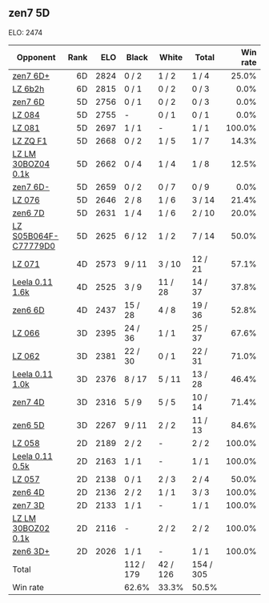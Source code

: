 ## zen7 5D ##

ELO: 2474

Opponent | Rank | ELO | Black | White | Total | Win rate
---------|-----:|----:|-------|-------|-------|-------:
[zen7 6D+](zen7%206D+.md) | 6D | 2824 | 0 / 2 | 1 / 2 | 1 / 4 | 25.0%
[LZ 6b2h](LZ%206b2h.md) | 6D | 2815 | 0 / 1 | 0 / 2 | 0 / 3 | 0.0%
[zen7 6D](zen7%206D.md) | 5D | 2756 | 0 / 1 | 0 / 2 | 0 / 3 | 0.0%
[LZ 084](LZ%20084.md) | 5D | 2755 | - | 0 / 1 | 0 / 1 | 0.0%
[LZ 081](LZ%20081.md) | 5D | 2697 | 1 / 1 | - | 1 / 1 | 100.0%
[LZ ZQ F1](LZ%20ZQ%20F1.md) | 5D | 2668 | 0 / 2 | 1 / 5 | 1 / 7 | 14.3%
[LZ LM 30BOZ04 0.1k](LZ%20LM%2030BOZ04%200.1k.md) | 5D | 2662 | 0 / 4 | 1 / 4 | 1 / 8 | 12.5%
[zen7 6D-](zen7%206D-.md) | 5D | 2659 | 0 / 2 | 0 / 7 | 0 / 9 | 0.0%
[LZ 076](LZ%20076.md) | 5D | 2646 | 2 / 8 | 1 / 6 | 3 / 14 | 21.4%
[zen6 7D](zen6%207D.md) | 5D | 2631 | 1 / 4 | 1 / 6 | 2 / 10 | 20.0%
[LZ S05B064F-C77779D0](LZ%20S05B064F-C77779D0.md) | 5D | 2625 | 6 / 12 | 1 / 2 | 7 / 14 | 50.0%
[LZ 071](LZ%20071.md) | 4D | 2573 | 9 / 11 | 3 / 10 | 12 / 21 | 57.1%
[Leela 0.11 1.6k](Leela%200.11%201.6k.md) | 4D | 2525 | 3 / 9 | 11 / 28 | 14 / 37 | 37.8%
[zen6 6D](zen6%206D.md) | 4D | 2437 | 15 / 28 | 4 / 8 | 19 / 36 | 52.8%
[LZ 066](LZ%20066.md) | 3D | 2395 | 24 / 36 | 1 / 1 | 25 / 37 | 67.6%
[LZ 062](LZ%20062.md) | 3D | 2381 | 22 / 30 | 0 / 1 | 22 / 31 | 71.0%
[Leela 0.11 1.0k](Leela%200.11%201.0k.md) | 3D | 2376 | 8 / 17 | 5 / 11 | 13 / 28 | 46.4%
[zen7 4D](zen7%204D.md) | 3D | 2316 | 5 / 9 | 5 / 5 | 10 / 14 | 71.4%
[zen6 5D](zen6%205D.md) | 3D | 2267 | 9 / 11 | 2 / 2 | 11 / 13 | 84.6%
[LZ 058](LZ%20058.md) | 2D | 2189 | 2 / 2 | - | 2 / 2 | 100.0%
[Leela 0.11 0.5k](Leela%200.11%200.5k.md) | 2D | 2163 | 1 / 1 | - | 1 / 1 | 100.0%
[LZ 057](LZ%20057.md) | 2D | 2138 | 0 / 1 | 2 / 3 | 2 / 4 | 50.0%
[zen6 4D](zen6%204D.md) | 2D | 2136 | 2 / 2 | 1 / 1 | 3 / 3 | 100.0%
[zen7 3D](zen7%203D.md) | 2D | 2133 | 1 / 1 | - | 1 / 1 | 100.0%
[LZ LM 30BOZ02 0.1k](LZ%20LM%2030BOZ02%200.1k.md) | 2D | 2116 | - | 2 / 2 | 2 / 2 | 100.0%
[zen6 3D+](zen6%203D+.md) | 2D | 2026 | 1 / 1 | - | 1 / 1 | 100.0%
Total | | | 112 / 179 | 42 / 126 | 154 / 305 | 
Win rate| | | 62.6% | 33.3% | 50.5% | 
